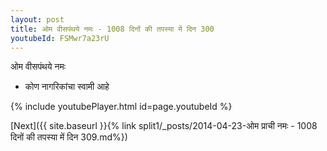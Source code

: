 ```yaml
---
layout: post
title: ओम वीसपंथये नमः - 1008 दिनों की तपस्या में दिन 300
youtubeId: FSMwr7a23rU
---
```

 
 
 ओम वीसपंथये नमः  
 
 -  कोण नागरिकांचा स्वामी आहे 
 
  
 
  
 
 
 
 
 
 


{% include youtubePlayer.html id=page.youtubeId %}
 
[Next]({{ site.baseurl }}{% link  split1/_posts/2014-04-23-ओम प्राची नमः - 1008 दिनों की तपस्या में दिन 309.md%})
 
